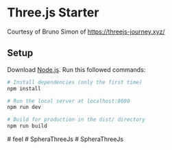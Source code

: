 # Three.js Starter
Courtesy of Bruno Simon of https://threejs-journey.xyz/

## Setup
Download [Node.js](https://nodejs.org/en/download/).
Run this followed commands:

``` bash
# Install dependencies (only the first time)
npm install

# Run the local server at localhost:8080
npm run dev

# Build for production in the dist/ directory
npm run build
```
#   f e e l  
 #   S p h e r a T h r e e J s  
 #   S p h e r a T h r e e J s  
 